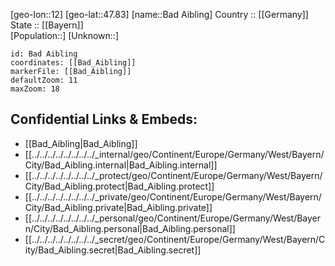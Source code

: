 ﻿---
location: [47.83,12] 
mapzoom: [7,12] 
mapmarker: city 
type: City
tags:
- geo/City


SpocWebEntityId: 28958
isDeleted: false
confidential: public

---
[geo-lon::12] 
[geo-lat::47.83] 
[name::Bad Aibling] 
Country :: [[Germany]]  
State :: [[Bayern]]  
[Population::] 
[Unknown::] 


```leaflet
id: Bad Aibling
coordinates: [[Bad_Aibling]] 
markerFile: [[Bad_Aibling]] 
defaultZoom: 11 
maxZoom: 18
```


## Confidential Links & Embeds: 
- [[Bad_Aibling|Bad_Aibling]]  
- [[../../../../../../../../_internal/geo/Continent/Europe/Germany/West/Bayern/City/Bad_Aibling.internal|Bad_Aibling.internal]] 
- [[../../../../../../../../_protect/geo/Continent/Europe/Germany/West/Bayern/City/Bad_Aibling.protect|Bad_Aibling.protect]] 
- [[../../../../../../../../_private/geo/Continent/Europe/Germany/West/Bayern/City/Bad_Aibling.private|Bad_Aibling.private]] 
- [[../../../../../../../../_personal/geo/Continent/Europe/Germany/West/Bayern/City/Bad_Aibling.personal|Bad_Aibling.personal]] 
- [[../../../../../../../../_secret/geo/Continent/Europe/Germany/West/Bayern/City/Bad_Aibling.secret|Bad_Aibling.secret]] 
